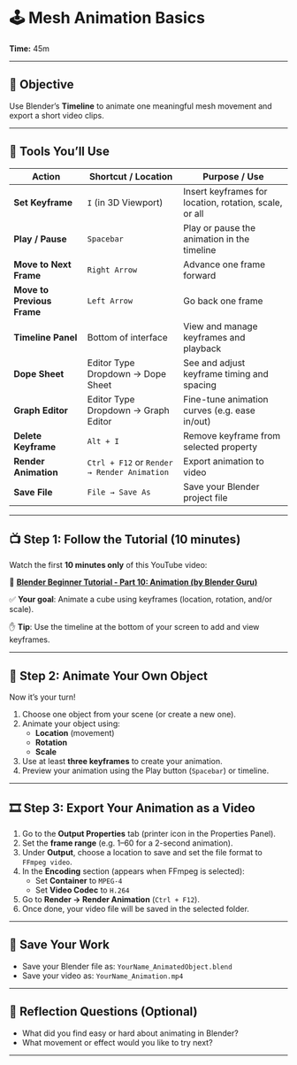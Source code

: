 # 🕹️ Mesh Animation Basics

**Time:** 45m

---

## 🎯 Objective
Use Blender’s **Timeline** to animate one meaningful mesh movement and export a short video clips.

---

## 🔧 Tools You’ll Use

| **Action**               | **Shortcut / Location**                  | **Purpose / Use**                                              |
|--------------------------|-------------------------------------------|----------------------------------------------------------------|
| **Set Keyframe**         | `I` (in 3D Viewport)                     | Insert keyframes for location, rotation, scale, or all         |
| **Play / Pause**         | `Spacebar`                               | Play or pause the animation in the timeline                    |
| **Move to Next Frame**   | `Right Arrow`                            | Advance one frame forward                                      |
| **Move to Previous Frame**| `Left Arrow`                            | Go back one frame                                              |
| **Timeline Panel**       | Bottom of interface                      | View and manage keyframes and playback                         |
| **Dope Sheet**           | Editor Type Dropdown → Dope Sheet        | See and adjust keyframe timing and spacing                     |
| **Graph Editor**         | Editor Type Dropdown → Graph Editor      | Fine-tune animation curves (e.g. ease in/out)                  |
| **Delete Keyframe**      | `Alt + I`                                | Remove keyframe from selected property                         |
| **Render Animation**     | `Ctrl + F12` or `Render → Render Animation` | Export animation to video                                    |
| **Save File**            | `File → Save As`                         | Save your Blender project file                                 |

---

## 📺 Step 1: Follow the Tutorial (10 minutes)

Watch the first **10 minutes only** of this YouTube video:

🔗 <a href="https://www.youtube.com/watch?v=CBJp82tlR3M&t=1394s" target="_blank"><strong>Blender Beginner Tutorial - Part 10: Animation (by Blender Guru)</strong></a>

✅ **Your goal**: Animate a cube using keyframes (location, rotation, and/or scale).

✋ **Tip**: Use the timeline at the bottom of your screen to add and view keyframes.

---

## 🎨 Step 2: Animate Your Own Object

Now it’s your turn!

1. Choose one object from your scene (or create a new one).
2. Animate your object using:
   - **Location** (movement)
   - **Rotation**
   - **Scale**
3. Use at least **three keyframes** to create your animation.
4. Preview your animation using the Play button (`Spacebar`) or timeline.

---

## 🎞️ Step 3: Export Your Animation as a Video

1. Go to the **Output Properties** tab (printer icon in the Properties Panel).
2. Set the **frame range** (e.g. 1–60 for a 2-second animation).
3. Under **Output**, choose a location to save and set the file format to `FFmpeg video`.
4. In the **Encoding** section (appears when FFmpeg is selected):
   - Set **Container** to `MPEG-4`
   - Set **Video Codec** to `H.264`
5. Go to **Render → Render Animation** (`Ctrl + F12`).
6. Once done, your video file will be saved in the selected folder.

---

## 💾 Save Your Work

- Save your Blender file as: `YourName_AnimatedObject.blend`
- Save your video as: `YourName_Animation.mp4`

---

## 📝 Reflection Questions (Optional)

- What did you find easy or hard about animating in Blender?
- What movement or effect would you like to try next?

---


